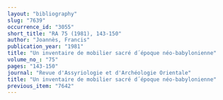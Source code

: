 ```yaml
---
layout: "bibliography"
slug: "7639"
occurrence_id: "3055"
short_title: "RA 75 (1981), 143-150"
author: "Joannès, Francis"
publication_year: "1981"
title: "Un inventaire de mobilier sacré d´époque néo-babylonienne"
volume_no_: "75"
pages: "143-150"
journal: "Revue d'Assyriologie et d'Archéologie Orientale"
title: "Un inventaire de mobilier sacré d´époque néo-babylonienne"
previous_item: "7642"
---
```

